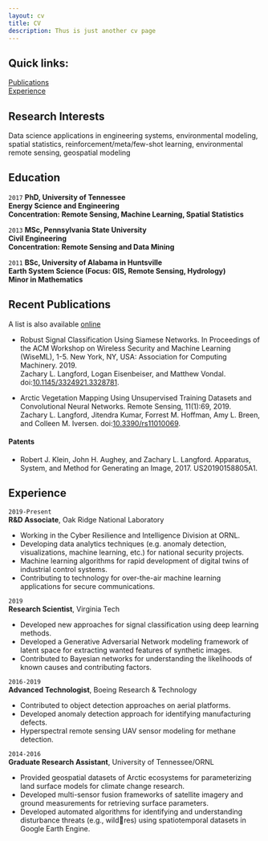 ```yaml
---
layout: cv
title: CV
description: Thus is just another cv page
---
```


## Quick links: <br>
[Publications](#pubs) <br>
[Experience](#exp)


## Research Interests

Data science applications in engineering systems, environmental modeling, spatial statistics, reinforcement/meta/few-shot learning, environmental remote sensing, geospatial modeling


## Education

`2017`
__PhD, University of Tennessee <br> Energy Science and Engineering <br> Concentration: Remote Sensing, Machine Learning, Spatial Statistics__

`2013`
__MSc, Pennsylvania State University <br> Civil Engineering <br> Concentration: Remote Sensing and Data Mining__

`2011`
__BSc, University of Alabama in Huntsville <br> Earth System Science (Focus: GIS, Remote Sensing, Hydrology) <br>
Minor in Mathematics__


## <a name="pubs"></a>Recent Publications

A list is also available [online](https://scholar.google.co.uk/citations?hl=en&user=8XedxuAAAAAJ&view_op=list_works&sortby=pubdate)

* Robust Signal Classification Using Siamese Networks. In Proceedings of the ACM Workshop on Wireless Security and Machine Learning (WiseML), 1-5. New York, NY, USA: Association for Computing Machinery. 2019. <br>
Zachary L. Langford, Logan Eisenbeiser, and Matthew Vondal. doi:[10.1145/3324921.3328781](https://doi.org/10.1145/3324921.3328781).

* Arctic Vegetation Mapping Using Unsupervised Training Datasets and Convolutional Neural
Networks.
Remote Sensing, 11(1):69, 2019. <br>
Zachary L. Langford, Jitendra Kumar, Forrest M. Hoffman, Amy L. Breen, and Colleen M. Iversen. doi:[10.3390/rs11010069](https://doi.org/10.3390/rs11010069).


#### <a name="pats"></a>Patents

* Robert J. Klein, John H. Aughey, and Zachary L. Langford.
Apparatus, System, and Method for Generating an Image, 2017.
US20190158805A1.

## <a name="exp"></a>Experience

`2019-Present` <br>
__R&D Associate__, Oak Ridge National Laboratory

* Working in the Cyber Resilience and Intelligence Division at ORNL.
* Developing data analytics techniques (e.g. anomaly detection, visualizations, machine learning, etc.) for national security projects.
* Machine learning algorithms for rapid development of digital twins of industrial control systems.
* Contributing to technology for over-the-air machine learning applications for secure communications.

`2019`  <br>
__Research Scientist__, Virginia Tech

* Developed new approaches for signal classification using deep learning methods.
* Developed a Generative Adversarial Network modeling framework of latent space for extracting wanted features of synthetic
images.
* Contributed to Bayesian networks for understanding the likelihoods of known causes and contributing factors.

`2016-2019`  <br>
__Advanced Technologist__, Boeing Research & Technology

* Contributed to object detection approaches on aerial platforms.
* Developed anomaly detection approach for identifying manufacturing defects.
* Hyperspectral remote sensing UAV sensor modeling for methane detection.

`2014-2016`  <br>
__Graduate Research Assistant__, University of Tennessee/ORNL

* Provided geospatial datasets of Arctic ecosystems for parameterizing land surface models for climate change research.
* Developed multi-sensor fusion frameworks of satellite imagery and ground measurements for retrieving surface parameters.
* Developed automated algorithms for identifying and understanding disturbance threats (e.g., wildres) using spatiotemporal datasets in Google Earth Engine.